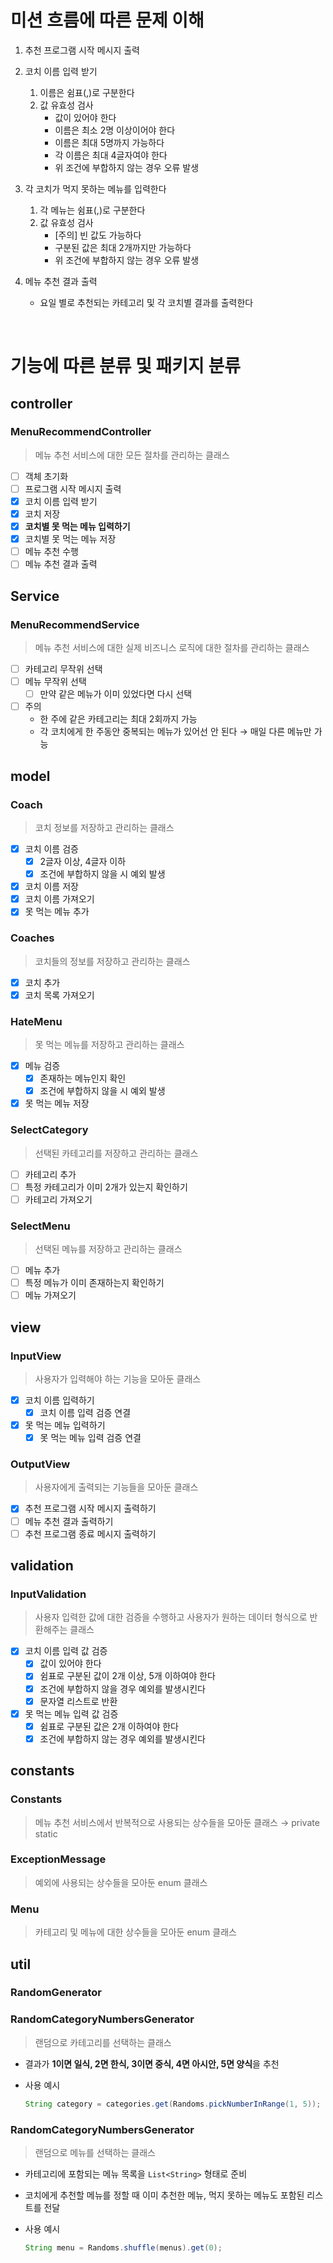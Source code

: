 # 미션 흐름에 따른 문제 이해

1. 추천 프로그램 시작 메시지 출력


2. 코치 이름 입력 받기
    1. 이름은 쉼표(,)로 구분한다
    2. 값 유효성 검사
        - 값이 있어야 한다
        - 이름은 최소 2명 이상이어야 한다
        - 이름은 최대 5명까지 가능하다
        - 각 이름은 최대 4글자여야 한다
        - 위 조건에 부합하지 않는 경우 오류 발생

3. 각 코치가 먹지 못하는 메뉴를 입력한다
    1. 각 메뉴는 쉼표(,)로 구분한다
    2. 값 유효성 검사
        - [주의] 빈 값도 가능하다
        - 구분된 값은 최대 2개까지만 가능하다
        - 위 조건에 부합하지 않는 경우 오류 발생

4. 메뉴 추천 결과 출력
    - 요일 별로 추천되는 카테고리 및 각 코치별 결과를 출력한다

<br>

# 기능에 따른 분류 및 패키지 분류

## controller

### MenuRecommendController

> 메뉴 추천 서비스에 대한 모든 절차를 관리하는 클래스
>
- [ ]  객체 초기화
- [ ]  프로그램 시작 메시지 출력
- [x]  코치 이름 입력 받기
- [x]  코치 저장
- [x]  **코치별 못 먹는 메뉴 입력하기**
- [x]  코치별 못 먹는 메뉴 저장
- [ ]  메뉴 추천 수행
- [ ]  메뉴 추천 결과 출력

## Service

### MenuRecommendService

> 메뉴 추천 서비스에 대한 실제 비즈니스 로직에 대한 절차를 관리하는 클래스
>
- [ ]  카테고리 무작위 선택
- [ ]  메뉴 무작위 선택
    - [ ]  만약 같은 메뉴가 이미 있었다면 다시 선택
- [ ]  주의
    - 한 주에 같은 카테고리는 최대 2회까지 가능
    - 각 코치에게 한 주동안 중복되는 메뉴가 있어선 안 된다 → 매일 다른 메뉴만 가능

## model

### Coach

> 코치 정보를 저장하고 관리하는 클래스
>
- [x]  코치 이름 검증
    - [x]  2글자 이상, 4글자 이하
    - [x]  조건에 부합하지 않을 시 예외 발생
- [x]  코치 이름 저장
- [x]  코치 이름 가져오기
- [x]  못 먹는 메뉴 추가

### Coaches

> 코치들의 정보를 저장하고 관리하는 클래스
>
- [x]  코치 추가
- [x]  코치 목록 가져오기

### HateMenu

> 못 먹는 메뉴를 저장하고 관리하는 클래스
>
- [x]  메뉴 검증
    - [x]  존재하는 메뉴인지 확인
    - [x]  조건에 부합하지 않을 시 예외 발생
- [x]  못 먹는 메뉴 저장

### SelectCategory

> 선택된 카테고리를 저장하고 관리하는 클래스
>
- [ ]  카테고리 추가
- [ ]  특정 카테고리가 이미 2개가 있는지 확인하기
- [ ]  카테고리 가져오기

### SelectMenu

> 선택된 메뉴를 저장하고 관리하는 클래스
>
- [ ]  메뉴 추가
- [ ]  특정 메뉴가 이미 존재하는지 확인하기
- [ ]  메뉴 가져오기

## view

### InputView

> 사용자가 입력해야 하는 기능을 모아둔 클래스
>
- [x]  코치 이름 입력하기
    - [x]  코치 이름 입력 검증 연결
- [x]  못 먹는 메뉴 입력하기
    - [x]  못 먹는 메뉴 입력 검증 연결

### OutputView

> 사용자에게 출력되는 기능들을 모아둔 클래스
>
- [x]  추천 프로그램 시작 메시지 출력하기
- [ ]  메뉴 추천 결과 출력하기
- [ ]  추천 프로그램 종료 메시지 출력하기

## validation

### InputValidation

> 사용자 입력한 값에 대한 검증을 수행하고 사용자가 원하는 데이터 형식으로 반환해주는 클래스
>
- [x]  코치 이름 입력 값 검증
    - [x]  값이 있어야 한다
    - [x]  쉼표로 구분된 값이 2개 이상, 5개 이하여야 한다
    - [x]  조건에 부합하지 않을 경우 예외를 발생시킨다
    - [x]  문자열 리스트로 반환
- [x]  못 먹는 메뉴 입력 값 검증
    - [x]  쉼표로 구분된 값은 2개 이하여야 한다
    - [x]  조건에 부합하지 않는 경우 예외를 발생시킨다

## constants

### Constants

> 메뉴 추천 서비스에서 반복적으로 사용되는 상수들을 모아둔 클래스 → private static
>

### ExceptionMessage

> 예외에 사용되는 상수들을 모아둔 enum 클래스
>

### Menu

> 카테고리 및 메뉴에 대한 상수들을 모아둔 enum 클래스
>

## util

### RandomGenerator

### RandomCategoryNumbersGenerator

> 랜덤으로 카테고리를 선택하는 클래스
>
- 결과가 **1이면 일식, 2면 한식, 3이면 중식, 4면 아시안, 5면 양식**을 추천
- 사용 예시

    ```java
    String category = categories.get(Randoms.pickNumberInRange(1, 5));
    ```


### RandomCategoryNumbersGenerator

> 랜덤으로 메뉴를 선택하는 클래스
>
- 카테고리에 포함되는 메뉴 목록을 `List<String>` 형태로 준비
- 코치에게 추천할 메뉴를 정할 때 이미 추천한 메뉴, 먹지 못하는 메뉴도 포함된 리스트를 전달
- 사용 예시

    ```java
    String menu = Randoms.shuffle(menus).get(0);
    ```
